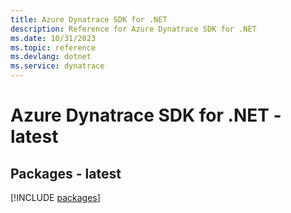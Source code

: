 ```yaml
---
title: Azure Dynatrace SDK for .NET
description: Reference for Azure Dynatrace SDK for .NET
ms.date: 10/31/2023
ms.topic: reference
ms.devlang: dotnet
ms.service: dynatrace
---
```

# Azure Dynatrace SDK for .NET - latest
## Packages - latest
[!INCLUDE [packages](dynatrace-index.md)]